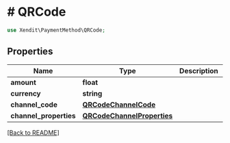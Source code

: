 # # QRCode


```php
use Xendit\PaymentMethod\QRCode;
```
## Properties

| Name | Type | Description | Examples | Notes |
| ------------ | ------------- | ------------- | ------------- | -------------|
| **amount** | **float** |  | null |  [optional] |
| **currency** | **string** |  | null |  [optional] |
| **channel_code** | [**QRCodeChannelCode**](QRCodeChannelCode.md) |  | null |  [optional] |
| **channel_properties** | [**QRCodeChannelProperties**](QRCodeChannelProperties.md) |  | null |  [optional] |


[[Back to README]](../../README.md)
